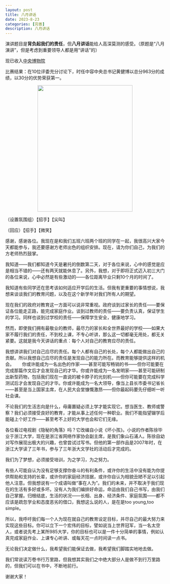 ```yaml
---
layout: post
title: 八月讲话
date: 2023-8-23
categories: [完善]
description: 八月讲话
---
```

 演讲题目是**背负起我们的责任**，但**八月讲话**能给人高深莫测的感受。（原题是“八月演讲”，但是考虑到重要领导人都是用“讲话”的）

 现已收入<a href="https://ovule-seed.github.io/museum/#%E5%B1%95%E5%93%8110">中央博物院</a>

 比赛结果：在10位评委充分讨论下，时任中容中央总书记黄健博以总分963分的成绩，以30分的优势荣获第一。

<p align="center"><img src="https://pic.imgdb.cn/item/64ec9887661c6c8e54e40be3.jpg" width="300" height="400" border="0"></p>

（设置氛围组）【招手】【尖叫】

（回应）【招手】【微笑】

感谢，感谢各位。我现在是和我们五班六班两个班的同学在一起，我很高兴大家今天都能参与，我还要感谢方老师出色的组织安排。现在，请为你们自己，为我们的方老师热烈鼓掌。

我知道——我们都知道今天是暑托的倒数第二天，对于各位来说，心中的感觉是应是相当不错的——还有两天就能休息了。另外，我想，对于即将正式迈入初三大门的各位来说，心中必然是有些激动的——各位距离毕业只剩10个月的时间了。

我知道有些同学还在思考该如何适应开学后的生活。但我有更重要的事情想说，我想来谈谈我们的教育问题，以及在这个新学年对我们所有人的期望。

现在我们的政府对教育这一方面可以说非常重视。政府谈到过家长的责任——要保证各位能走正路，能完成家庭作业。谈到过教师的责任——要负责认真，保证学生的学习。同样也谈到过学校的责任——保障学生安全，健康地学习。

然而，即使我们拥有最敬业的教师，最尽力的家长和全世界最好的学校——如果大家不履行我们的责任，不到校上课，不专心听讲，那么这一切都毫无用处，都无关紧要。这就是我今天讲话的重点：每个人对自己的教育应尽的责任。

 我想讲讲我们对自己应尽的责任。每个人都有自己的长处，每个人都能做出自己的贡献。所以我想自己应尽的责任是发现自己的能力所在。而教育能够提供这样的机会。　　
你或许能成为一名出色的作家——甚至可能写畅销的书——但你可能要在完成那篇作文后才会发现自己的才华。你或许能成为一名发明家——甚至可能研制出新型药物，包括我们现在一直说的被卡脖子的光刻机——但你可能要在完成科学测试后才会发现自己的才华。你或许能成为一名大领导，像当上县长市委书记省长——甚至是当上国家主席，在人民大会堂慷慨激昂——但你最起码要先仔细听一听社会课。

不论我们的生活志向是什么，毋庸置疑必须上学才能实现它。想当医生、教师或警察？我们必须接受良好的教育，才能从事上述任何一种职业。我们不能指望辍学后能碰上个好工作——甚至考不上好的大学也会和它们无缘。

各位看过电视剧《隐秘的角落》吗？它改编自小说《坏小孩》。小说的作者陈徐毕业于浙江大学，现在是浙江省网络作家协会副主席，是我们象山石浦人。陈徐自幼对写作展现出极大的兴趣，也曾尝试过写书。但他的第一部作品是2007年时，在浙江大学读了三年书，参与了三年浙大文学社的活动后才完成的。

我们为了梦想，必须接受培训，为之学习，为之努力。

有些人可能自认为没有足够支撑你奋斗的有利条件，或许你的生活中没有能为你提供帮助和支持的长辈，或许你的家庭经济拮据，或许你自认为相貌丑陋不足以引起他人注意。但我想说有一个成语叫做“事在人为”。我们的未来，并不取决于我们现在的生活有多好或多坏。没有人为我们编排好命运，命运由我们自己书写，由我们自己掌握。归根结底，生活的状况——长相、出身、经济条件、家庭氛围——都不应该是疏忽学业和态度恶劣的借口，我想这么说的人，是在是too young,too simple。

所以，我呼吁我们每一个人为现在就自己的教育设定目标，并尽自己的最大努力来实现这些目标。你可以立下一个宏伟的目标，譬如说当上世界冠军，当一名太空人，或者说先考上某所985大学，你的目标也可以是一件十分简单的事情，例如认真完成家庭作业、上课专心听讲、或每天花一点时间读一点书。

无论我们决定做什么，我希望我们能保证去做，我希望我们脚踏实地地去做。

我们常说读万卷书行万里路，但我想其实我们之中绝大部分人是做不到行万里路的，但我们可以在书中，不断地前行。

谢谢大家！
